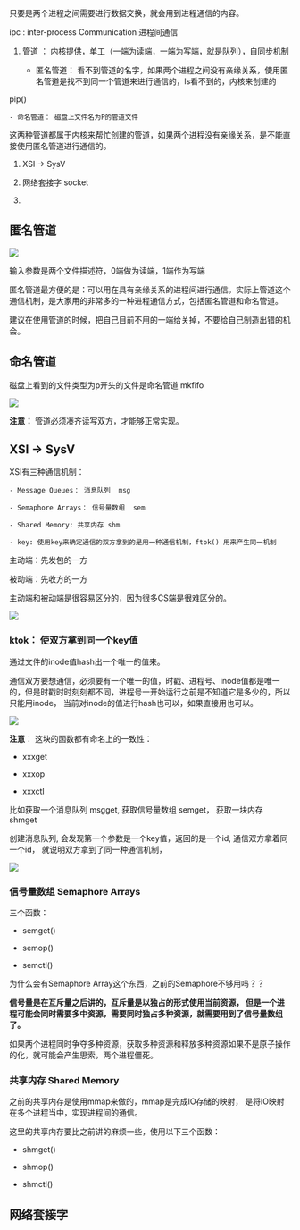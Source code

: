 

只要是两个进程之间需要进行数据交换，就会用到进程通信的内容。

ipc : inter-process Communication 进程间通信

1.  管道 ： 内核提供，单工（一端为读端，一端为写端，就是队列），自同步机制

    - 匿名管道： 看不到管道的名字，如果两个进程之间没有亲缘关系，使用匿名管道是找不到同一个管道来进行通信的，ls看不到的，内核来创建的

pip()

    - 命名管道： 磁盘上文件名为P的管道文件



这两种管道都属于内核来帮忙创建的管道，如果两个进程没有亲缘关系，是不能直接使用匿名管道进行通信的。

1.  XSI -> SysV

1. 网络套接字 socket

1. 





## 匿名管道



![](https://tcs.teambition.net/storage/312733c118b0c8f76782262ec77e1fe13fc0?Signature=eyJhbGciOiJIUzI1NiIsInR5cCI6IkpXVCJ9.eyJBcHBJRCI6IjU5Mzc3MGZmODM5NjMyMDAyZTAzNThmMSIsIl9hcHBJZCI6IjU5Mzc3MGZmODM5NjMyMDAyZTAzNThmMSIsIl9vcmdhbml6YXRpb25JZCI6IiIsImV4cCI6MTYzMTUzNTU5NSwiaWF0IjoxNjMwOTMwNzk1LCJyZXNvdXJjZSI6Ii9zdG9yYWdlLzMxMjczM2MxMThiMGM4Zjc2NzgyMjYyZWM3N2UxZmUxM2ZjMCJ9.kYdojUKgjaFqz3_g8sMi4NvvkzNc_7UzdAEmx0Gm2dc&download=image.png "")

输入参数是两个文件描述符，0端做为读端，1端作为写端

匿名管道最方便的是：可以用在具有亲缘关系的进程间进行通信。实际上管道这个通信机制，是大家用的非常多的一种进程通信方式，包括匿名管道和命名管道。

建议在使用管道的时候，把自己目前不用的一端给关掉，不要给自己制造出错的机会。



## 命名管道

磁盘上看到的文件类型为p开头的文件是命名管道 mkfifo

![](https://tcs.teambition.net/storage/3127f5b7cdbae20917dd683fbb55e873cc81?Signature=eyJhbGciOiJIUzI1NiIsInR5cCI6IkpXVCJ9.eyJBcHBJRCI6IjU5Mzc3MGZmODM5NjMyMDAyZTAzNThmMSIsIl9hcHBJZCI6IjU5Mzc3MGZmODM5NjMyMDAyZTAzNThmMSIsIl9vcmdhbml6YXRpb25JZCI6IiIsImV4cCI6MTYzMTUzNTU5NSwiaWF0IjoxNjMwOTMwNzk1LCJyZXNvdXJjZSI6Ii9zdG9yYWdlLzMxMjdmNWI3Y2RiYWUyMDkxN2RkNjgzZmJiNTVlODczY2M4MSJ9.tTiA3cB5yhXDPxILjOY3n8o1vUAuP5vIixtUH9viroQ&download=image.png "")



**注意：** 管道必须凑齐读写双方，才能够正常实现。



## XSI -> SysV

XSI有三种通信机制：

    - Message Queues： 消息队列  msg

    - Semaphore Arrays： 信号量数组  sem

    - Shared Memory: 共享内存 shm

    - key: 使用key来确定通信的双方拿到的是用一种通信机制，ftok() 用来产生同一机制



主动端：先发包的一方

被动端：先收方的一方

主动端和被动端是很容易区分的，因为很多CS端是很难区分的。



![](https://tcs.teambition.net/storage/31277a5fa74b42668df98189d7fba1087dc0?Signature=eyJhbGciOiJIUzI1NiIsInR5cCI6IkpXVCJ9.eyJBcHBJRCI6IjU5Mzc3MGZmODM5NjMyMDAyZTAzNThmMSIsIl9hcHBJZCI6IjU5Mzc3MGZmODM5NjMyMDAyZTAzNThmMSIsIl9vcmdhbml6YXRpb25JZCI6IiIsImV4cCI6MTYzMTUzNTU5NSwiaWF0IjoxNjMwOTMwNzk1LCJyZXNvdXJjZSI6Ii9zdG9yYWdlLzMxMjc3YTVmYTc0YjQyNjY4ZGY5ODE4OWQ3ZmJhMTA4N2RjMCJ9.S1KV8t79yula__8UZLux8qxrwqVHo-JMhA5nFLTe8EE&download=image.png "")



### ktok： 使双方拿到同一个key值

通过文件的inode值hash出一个唯一的值来。

通信双方要想通信，必须要有一个唯一的值，时戳、进程号、inode值都是唯一的，但是时戳时时刻刻都不同，进程号一开始运行之前是不知道它是多少的，所以只能用inode， 当前对inode的值进行hash也可以，如果直接用也可以。

![](https://tcs.teambition.net/storage/3127a077b172f058f922858b40477f17dd89?Signature=eyJhbGciOiJIUzI1NiIsInR5cCI6IkpXVCJ9.eyJBcHBJRCI6IjU5Mzc3MGZmODM5NjMyMDAyZTAzNThmMSIsIl9hcHBJZCI6IjU5Mzc3MGZmODM5NjMyMDAyZTAzNThmMSIsIl9vcmdhbml6YXRpb25JZCI6IiIsImV4cCI6MTYzMTUzNTU5NSwiaWF0IjoxNjMwOTMwNzk1LCJyZXNvdXJjZSI6Ii9zdG9yYWdlLzMxMjdhMDc3YjE3MmYwNThmOTIyODU4YjQwNDc3ZjE3ZGQ4OSJ9.wxdI9FLNvRd-3fmjLSdp2tgN1Qub6t4hWOahQEm5N7U&download=image.png "")



**注意**： 这块的函数都有命名上的一致性：

- xxxget

- xxxop

- xxxctl

比如获取一个消息队列 msgget, 获取信号量数组 semget， 获取一块内存 shmget



创建消息队列, 会发现第一个参数是一个key值，返回的是一个id, 通信双方拿着同一个id， 就说明双方拿到了同一种通信机制，

![](https://tcs.teambition.net/storage/3127dc7b6f0cdd845db22cdf986f944c10fb?Signature=eyJhbGciOiJIUzI1NiIsInR5cCI6IkpXVCJ9.eyJBcHBJRCI6IjU5Mzc3MGZmODM5NjMyMDAyZTAzNThmMSIsIl9hcHBJZCI6IjU5Mzc3MGZmODM5NjMyMDAyZTAzNThmMSIsIl9vcmdhbml6YXRpb25JZCI6IiIsImV4cCI6MTYzMTUzNTU5NSwiaWF0IjoxNjMwOTMwNzk1LCJyZXNvdXJjZSI6Ii9zdG9yYWdlLzMxMjdkYzdiNmYwY2RkODQ1ZGIyMmNkZjk4NmY5NDRjMTBmYiJ9.UL_EJ_zLYf65wPehcwwiNtvPr0DNvPo6qwZKVQREQaA&download=image.png "")





### 信号量数组  Semaphore Arrays

三个函数：

- semget()

- semop()

- semctl()



为什么会有Semaphore Array这个东西，之前的Semaphore不够用吗？？

**信号量是在互斥量之后讲的，互斥量是以独占的形式使用当前资源， 但是一个进程可能会同时需要多中资源，需要同时独占多种资源，就需要用到了信号量数组了。**

如果两个进程同时争夺多种资源，获取多种资源和释放多种资源如果不是原子操作的化，就可能会产生思索，两个进程僵死。



### 共享内存 Shared Memory

之前的共享内存是使用mmap来做的，mmap是完成IO存储的映射， 是将IO映射在多个进程当中，实现进程间的通信。

这里的共享内存要比之前讲的麻烦一些，使用以下三个函数：

- shmget()

- shmop()

- shmctl()





## 网络套接字







